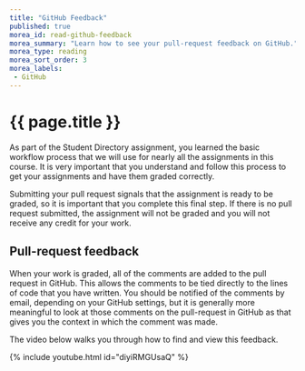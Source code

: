 ```yaml
---
title: "GitHub Feedback"
published: true
morea_id: read-github-feedback
morea_summary: "Learn how to see your pull-request feedback on GitHub."
morea_type: reading
morea_sort_order: 3
morea_labels:
 - GitHub
---
```


# {{ page.title }}

As part of the Student Directory assignment, you learned the basic workflow process that we will use for nearly all the assignments in this course.  It is very important that you understand and follow this process to get your assignments and have them graded correctly.

Submitting your pull request signals that the assignment is ready to be graded, so it is important that you complete this final step.  If there is no pull request submitted, the assignment will not be graded and you will not receive any credit for your work.

## Pull-request feedback
When your work is graded, all of the comments are added to the pull request in GitHub. This allows the comments to be tied directly to the lines of code that you have written.  You should be notified of the comments by email, depending on your GitHub settings, but it is generally more meaningful to look at those comments on the pull-request in GitHub as that gives you the context in which the comment was made.

The video below walks you through how to find and view this feedback.

{% include youtube.html id="diyiRMGUsaQ" %}
